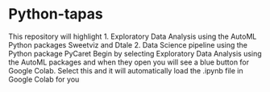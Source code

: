 # Python-tapas
This repository will highlight 1.  Exploratory Data Analysis using the AutoML Python packages Sweetviz and Dtale 2. Data Science pipeline using the Python package PyCaret
Begin by selecting Exploratory Data Analysis using the AutoML packages and when they open you will see a blue button for Google Colab. Select this and it will automatically load the .ipynb file in Google Colab for you
